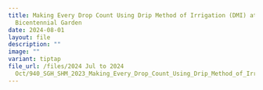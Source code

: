 ```yaml
---
title: Making Every Drop Count Using Drip Method of Irrigation (DMI) at
  Bicentennial Garden
date: 2024-08-01
layout: file
description: ""
image: ""
variant: tiptap
file_url: /files/2024 Jul to 2024
  Oct/940_SGH_SHM_2023_Making_Every_Drop_Count_Using_Drip_Method_of_Irrigation__DMI__at_Bicentennial_Garden.pdf
---
```

